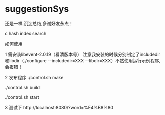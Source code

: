 suggestionSys
=============
还是一样,沉淀总结,多谢好友永杰！

c hash index search


如何使用

1 需安装libevent-2.0.19（看清版本号）
  注意我安装的时候分别制定了includedir和libdir（./configure --includedir=XXX  --libdir=XXX）不然使用运行示例程序,会报错！

2 发布程序
  ./control.sh make
  
  ./control.sh build
  
  ./control.sh start
  
  
3 测试下
  http://localhost:8080/?word=%E4%B8%80
